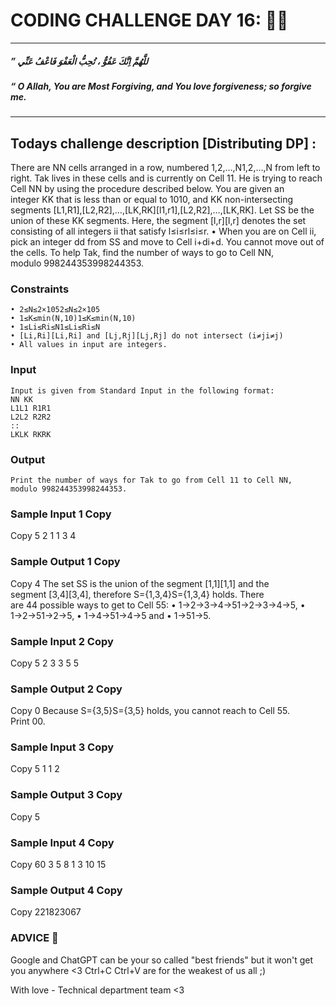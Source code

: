 # CODING CHALLENGE DAY 16: 🌙✨

---

##### ” للَّهُمَّ اِنَّكَ عَفُوٌّ ، تُحِبُّ الْعَفْوَ فَاعْفُ عَنِّي

##### “ O Allah, You are Most Forgiving, and You love forgiveness; so forgive me.

---

##

## Todays challenge description [Distributing DP] :

There are NN cells arranged in a row, numbered 1,2,…,N1,2,…,N from left to right.
Tak lives in these cells and is currently on Cell 11. He is trying to reach Cell NN by using the procedure described below.
You are given an integer KK that is less than or equal to 1010, and KK non-intersecting segments [L1,R1],[L2,R2],…,[LK,RK][l1,r1],[L2,R2],…,[LK,RK]. Let SS be the union of these KK segments. Here, the segment [l,r][l,r] denotes the set consisting of all integers ii that satisfy l≤i≤rl≤i≤r.
• When you are on Cell ii, pick an integer dd from SS and move to Cell i+di+d. You cannot move out of the cells.
To help Tak, find the number of ways to go to Cell NN, modulo 998244353998244353.

### Constraints

    • 2≤N≤2×1052≤N≤2×105
    • 1≤K≤min(N,10)1≤K≤min(N,10)
    • 1≤Li≤Ri≤N1≤Li≤Ri≤N
    • [Li,Ri][Li,Ri] and [Lj,Rj][Lj,Rj] do not intersect (i≠ji≠j)
    • All values in input are integers.

### Input

    Input is given from Standard Input in the following format:
    NN KK
    L1L1 R1R1
    L2L2 R2R2
    ::
    LKLK RKRK

### Output

    Print the number of ways for Tak to go from Cell 11 to Cell NN, modulo 998244353998244353.

### Sample Input 1 Copy

Copy
5 2
1 1
3 4

### Sample Output 1 Copy

Copy
4
The set SS is the union of the segment [1,1][1,1] and the segment [3,4][3,4], therefore S={1,3,4}S={1,3,4} holds.
There are 44 possible ways to get to Cell 55:
• 1→2→3→4→51→2→3→4→5,
• 1→2→51→2→5,
• 1→4→51→4→5 and
• 1→51→5.

### Sample Input 2 Copy

Copy
5 2
3 3
5 5

### Sample Output 2 Copy

Copy
0
Because S={3,5}S={3,5} holds, you cannot reach to Cell 55. Print 00.

### Sample Input 3 Copy

Copy
5 1
1 2

### Sample Output 3 Copy

Copy
5

### Sample Input 4 Copy

Copy
60 3
5 8
1 3
10 15

### Sample Output 4 Copy

Copy
221823067

### ADVICE 💖

Google and ChatGPT can be your so called "best friends" but it won't get you anywhere <3 Ctrl+C Ctrl+V are for the weakest of us all ;)

With love - Technical department team <3
